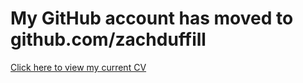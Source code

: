 # My GitHub account has moved to github.com/zachduffill

[Click here to view my current CV](https://github.com/zachduffill/cv/raw/master/cv.pdf)
